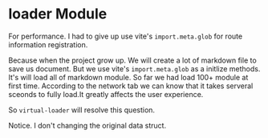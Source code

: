 # loader Module

For performance. I had to give up use vite's `import.meta.glob` for route information registration.

Because when the project grow up. We will create a lot of markdown file to save us document. But we use vite's `import.meta.glob` as a initlize methods. It's will load all of markdown module. So far we had load 100+ module at first time. According to the network tab we can know that it takes
serveral sceonds to fully load.It greatly affects the user experience.

So `virtual-loader` will resolve this question.

Notice. I don't changing the original data struct.
